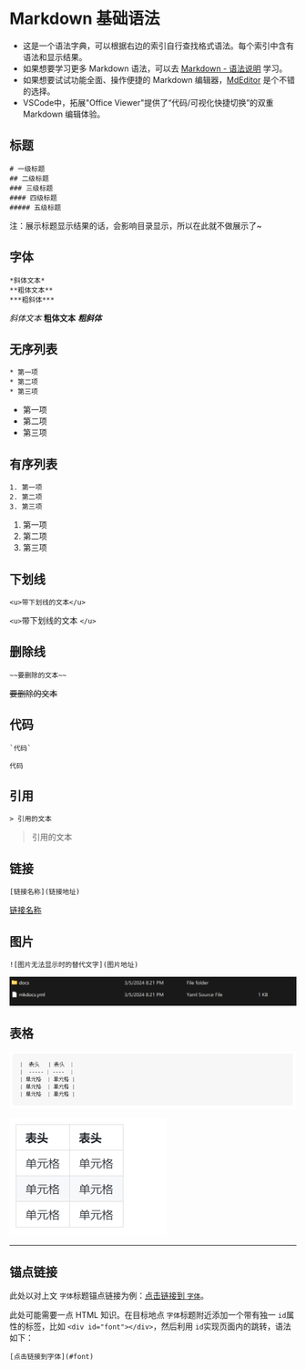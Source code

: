 # Markdown 基础语法

* 这是一个语法字典，可以根据右边的索引自行查找格式语法。每个索引中含有语法和显示结果。
* 如果想要学习更多 Markdown 语法，可以去 [Markdown - 语法说明](http://www.markdown.cn/) 学习。
* 如果想要试试功能全面、操作便捷的 Markdown 编辑器，[MdEditor](https://www.mdeditor.com/) 是个不错的选择。
* VSCode中，拓展"Office Viewer"提供了“代码/可视化快捷切换”的双重 Markdown 编辑体验。

## 标题

```
# 一级标题
## 二级标题
### 三级标题
#### 四级标题
##### 五级标题
```

注：展示标题显示结果的话，会影响目录显示，所以在此就不做展示了~

<div id="font"></div>

## 字体

```
*斜体文本*
**粗体文本**
***粗斜体***
```

*斜体文本*
**粗体文本**
***粗斜体***

## 无序列表

```
* 第一项
* 第二项
* 第三项
```

* 第一项
* 第二项
* 第三项

## 有序列表

```
1. 第一项
2. 第二项
3. 第三项
```

1. 第一项
2. 第二项
3. 第三项

## 下划线

```
<u>带下划线的文本</u>
```

`<u>`带下划线的文本 `</u>`

## 删除线

```
~~要删除的文本~~
```

~~要删除的文本~~

## 代码

```
`代码`
```

`代码`

## 引用

```
> 引用的文本
```

> 引用的文本

## 链接

```
[链接名称](链接地址)
```

[链接名称](https://boobyuuuu.github.io/SR)

## 图片

```
![图片无法显示时的替代文字](图片地址)
```

![图片无法显示时的替代文字](1.1.1.png)

## 表格

![list](list.png)

![list-result](list-result.png)

---

## 锚点链接

此处以对上文 `字体`标题锚点链接为例：[点击链接到 `字体`](#font)。

此处可能需要一点 HTML 知识。在目标地点 `字体`标题附近添加一个带有独一 `id`属性的标签，比如 `<div id="font"></div>`，然后利用 `id`实现页面内的跳转，语法如下：

```
[点击链接到字体](#font)
```
